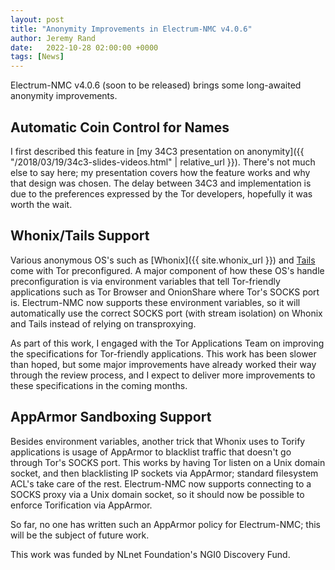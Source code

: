 ```yaml
---
layout: post
title: "Anonymity Improvements in Electrum-NMC v4.0.6"
author: Jeremy Rand
date:   2022-10-28 02:00:00 +0000
tags: [News]
---
```


Electrum-NMC v4.0.6 (soon to be released) brings some long-awaited anonymity improvements.

## Automatic Coin Control for Names

I first described this feature in [my 34C3 presentation on anonymity]({{ "/2018/03/19/34c3-slides-videos.html" | relative_url }}).  There's not much else to say here; my presentation covers how the feature works and why that design was chosen.  The delay between 34C3 and implementation is due to the preferences expressed by the Tor developers, hopefully it was worth the wait.

## Whonix/Tails Support

Various anonymous OS's such as [Whonix]({{ site.whonix_url }}) and [Tails](https://tails.boum.org/) come with Tor preconfigured.  A major component of how these OS's handle preconfiguration is via environment variables that tell Tor-friendly applications such as Tor Browser and OnionShare where Tor's SOCKS port is.  Electrum-NMC now supports these environment variables, so it will automatically use the correct SOCKS port (with stream isolation) on Whonix and Tails instead of relying on transproxying.

As part of this work, I engaged with the Tor Applications Team on improving the specifications for Tor-friendly applications.  This work has been slower than hoped, but some major improvements have already worked their way through the review process, and I expect to deliver more improvements to these specifications in the coming months.

## AppArmor Sandboxing Support

Besides environment variables, another trick that Whonix uses to Torify applications is usage of AppArmor to blacklist traffic that doesn't go through Tor's SOCKS port.  This works by having Tor listen on a Unix domain socket, and then blacklisting IP sockets via AppArmor; standard filesystem ACL's take care of the rest.  Electrum-NMC now supports connecting to a SOCKS proxy via a Unix domain socket, so it should now be possible to enforce Torification via AppArmor.

So far, no one has written such an AppArmor policy for Electrum-NMC; this will be the subject of future work.

This work was funded by NLnet Foundation's NGI0 Discovery Fund.
